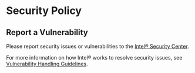 # Security Policy

## Report a Vulnerability

Please report security issues or vulnerabilities to the [Intel® Security Center].

For more information on how Intel® works to resolve security issues, see
[Vulnerability Handling Guidelines].

[Intel® Security Center]:https://www.intel.com/content/www/us/en/security-center/default.html

[Vulnerability Handling Guidelines]:https://www.intel.com/content/www/us/en/security-center/vulnerability-handling-guidelines.html

